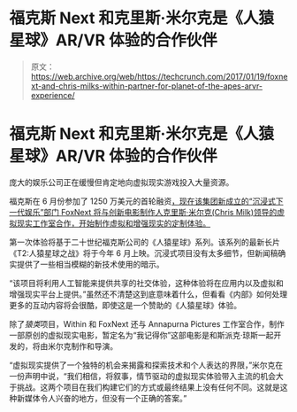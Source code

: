 # 福克斯 Next 和克里斯·米尔克是《人猿星球》AR/VR 体验的合作伙伴

> 原文：<https://web.archive.org/web/https://techcrunch.com/2017/01/19/foxnext-and-chris-milks-within-partner-for-planet-of-the-apes-arvr-experience/>

# 福克斯 Next 和克里斯·米尔克是《人猿星球》AR/VR 体验的合作伙伴

庞大的娱乐公司正在缓慢但肯定地向虚拟现实游戏投入大量资源。

福克斯在 6 月份参加了 1250 万美元的首轮融资[，现在该集团新成立的“沉浸式下一代娱乐”部门 FoxNext 将与创新电影制作人克里斯·米尔克(Chris Milk)领导的虚拟现实工作室合作，开始制作虚拟和增强现实的定制体验。](https://web.archive.org/web/20230406062055/http://with.in/)

第一次体验将基于二十世纪福克斯公司的《人猿星球》系列。该系列的最新长片《T2:人猿星球之战》将于今年 6 月上映。沉浸式项目没有太多细节，但新闻稿确实提供了一些相当模糊的新技术使用的暗示。

“该项目将利用人工智能来提供共享的社交体验，这种体验将在应用内以及虚拟和增强现实平台上提供。”虽然还不清楚这到底意味着什么，但看看《内部》如何处理更多的互动内容将会很酷，即使这是一个赞助的《人猿星球》体验。

除了*猿类*项目，Within 和 FoxNext 还与 Annapurna Pictures 工作室合作，制作一部原创的虚拟现实电影，暂定名为“我记得你”这部电影是和斯派克·琼斯一起开发的，将由米尔克制作和导演。

“虚拟现实提供了一个独特的机会来揭露和探索技术和个人表达的界限，”米尔克在一份声明中说，“我们相信，将叙事，情节驱动的虚拟现实体验带入主流的机会大于挑战。这两个项目在我们构建它们的方式或最终结果上没有任何不同。这就是这种新媒体令人兴奋的地方，但没有一个正确的答案。”